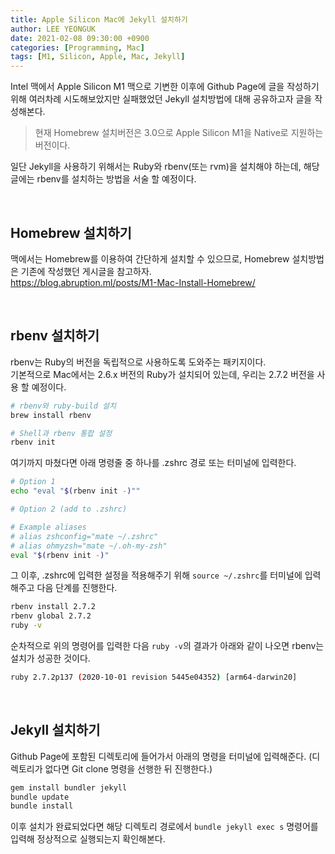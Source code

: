 ```yaml
---
title: Apple Silicon Mac에 Jekyll 설치하기
author: LEE YEONGUK
date: 2021-02-08 09:30:00 +0900
categories: [Programming, Mac]
tags: [M1, Silicon, Apple, Mac, Jekyll]
---
```


Intel 맥에서 Apple Silicon M1 맥으로 기변한 이후에 Github Page에 글을 작성하기 위해 여러차례 시도해보았지만 실패했었던 Jekyll 설치방법에 대해 공유하고자 글을 작성해본다.

>현재 Homebrew 설치버전은 3.0으로 Apple Silicon M1을 Native로 지원하는 버전이다.

일단 Jekyll을 사용하기 위해서는 Ruby와 rbenv(또는 rvm)을 설치해야 하는데, 해당 글에는 rbenv를 설치하는 방법을 서술 할 예정이다.

<br />

## Homebrew 설치하기

맥에서는 Homebrew를 이용하여 간단하게 설치할 수 있으므로, Homebrew 설치방법은 기존에 작성했던 게시글을 참고하자.   
<https://blog.abruption.ml/posts/M1-Mac-Install-Homebrew/>

<br />

## rbenv 설치하기

rbenv는 Ruby의 버전을 독립적으로 사용하도록 도와주는 패키지이다.   
기본적으로 Mac에서는 2.6.x 버전의 Ruby가 설치되어 있는데, 우리는 2.7.2 버전을 사용 할 예정이다.

~~~bash
# rbenv와 ruby-build 설치
brew install rbenv

# Shell과 rbenv 통합 설정
rbenv init
~~~

여기까지 마쳤다면 아래 명령줄 중 하나를 .zshrc 경로 또는 터미널에 입력한다.

~~~bash
# Option 1
echo "eval "$(rbenv init -)""

# Option 2 (add to .zshrc)

# Example aliases
# alias zshconfig="mate ~/.zshrc"
# alias ohmyzsh="mate ~/.oh-my-zsh"
eval "$(rbenv init -)"
~~~

그 이후, .zshrc에 입력한 설정을 적용해주기 위해 `source ~/.zshrc`를 터미널에 입력해주고 다음 단계를 진행한다.

~~~bash
rbenv install 2.7.2
rbenv global 2.7.2
ruby -v
~~~

순차적으로 위의 명령어를 입력한 다음 `ruby -v`의 결과가 아래와 같이 나오면 rbenv는 설치가 성공한 것이다.

~~~bash
ruby 2.7.2p137 (2020-10-01 revision 5445e04352) [arm64-darwin20]
~~~

<br />

## Jekyll 설치하기

Github Page에 포함된 디렉토리에 들어가서 아래의 명령을 터미널에 입력해준다. (디렉토리가 없다면 Git clone 명령을 선행한 뒤 진행한다.)

~~~bash
gem install bundler jekyll
bundle update
bundle install
~~~

이후 설치가 완료되었다면 해당 디렉토리 경로에서 `bundle jekyll exec s` 명령어를 입력해 정상적으로 실행되는지 확인해본다.